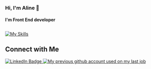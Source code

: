 ### Hi, I'm Aline 👋

#### I'm Front End developer
<div style="display: none">
<!--  <img height="180em" src="https://github-readme-stats.vercel.app/api?username=alinedoleron&hide=stars&theme=cobalt&text_bold=true&show_icons=true"> -->
 <img height="180em" src="https://github-readme-stats.vercel.app/api/top-langs/?username=aline-doleron&theme=cobalt&layout=compact">
</div>

##
[![My Skills](https://skillicons.dev/icons?i=react,typescript,vite,javascript,css,html,styledcomponents,sass&theme=light)](https://skillicons.dev)
##

## Connect with Me

<div id="badges">
  <a href="https://www.linkedin.com/in/aline-d-oleron-451a3797">
    <img src="https://img.shields.io/badge/LinkedIn-blue?style=for-the-badge&logo=linkedin&logoColor=white" alt="LinkedIn Badge"/>
  </a>

 <a href="https://github.com/alinedoleron">
    <img src="https://img.shields.io/badge/GitHub-previous%20account-blue?style=for-the-badge&logo=github&logoColor=white" alt="My previous github account used on my last job" title="My previous github account used on my last job"/>
  </a>
</div>
